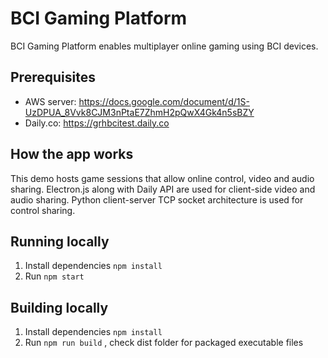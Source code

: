 # BCI Gaming Platform

BCI Gaming Platform enables multiplayer online gaming using BCI devices. 

## Prerequisites

- AWS server: https://docs.google.com/document/d/1S-UzDPUA_8Vvk8CJM3nPtaE7ZhmH2pQwX4Gk4n5sBZY
- Daily.co: https://grhbcitest.daily.co

## How the app works

This demo hosts game sessions that allow online control, video and audio sharing. Electron.js along with Daily API are used for client-side video and audio sharing. Python client-server TCP socket architecture is used for control sharing. 

## Running locally

1. Install dependencies `npm install`
2. Run `npm start`

## Building locally
1. Install dependencies `npm install`
2. Run `npm run build` , check dist folder for packaged executable files

